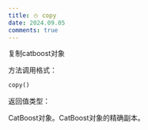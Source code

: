 ```yaml
---
title: ⛄ copy
date: 2024.09.05
comments: true
---
```


复制catboost对象

方法调用格式：

```python
copy()
```

返回值类型：

CatBoost对象。CatBoost对象的精确副本。